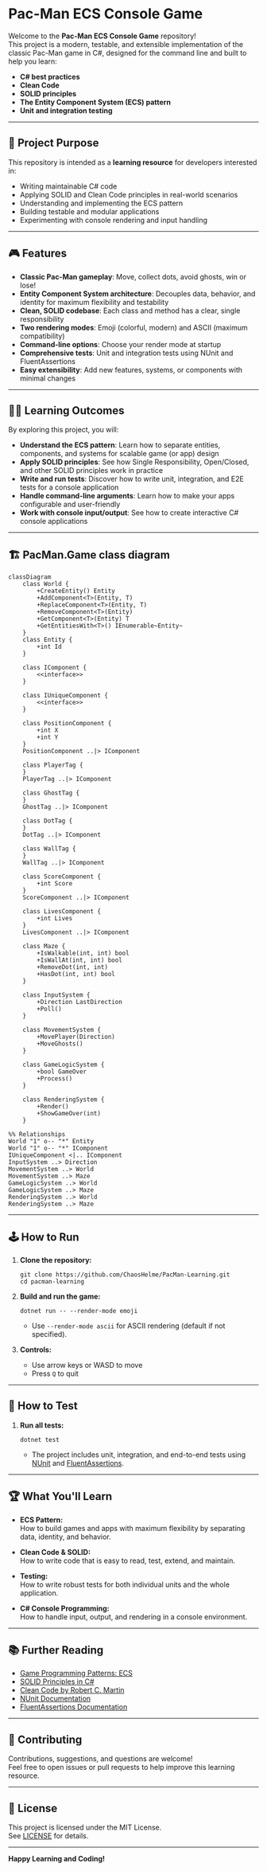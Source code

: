 # Pac-Man ECS Console Game

Welcome to the **Pac-Man ECS Console Game** repository!  
This project is a modern, testable, and extensible implementation of the classic Pac-Man game in C#, designed for the command line and built to help you learn:

- **C# best practices**
- **Clean Code**
- **SOLID principles**
- **The Entity Component System (ECS) pattern**
- **Unit and integration testing**

---

## 🚀 Project Purpose

This repository is intended as a **learning resource** for developers interested in:
- Writing maintainable C# code
- Applying SOLID and Clean Code principles in real-world scenarios
- Understanding and implementing the ECS pattern
- Building testable and modular applications
- Experimenting with console rendering and input handling

---

## 🎮 Features

- **Classic Pac-Man gameplay**: Move, collect dots, avoid ghosts, win or lose!
- **Entity Component System architecture**: Decouples data, behavior, and identity for maximum flexibility and testability
- **Clean, SOLID codebase**: Each class and method has a clear, single responsibility
- **Two rendering modes**: Emoji (colorful, modern) and ASCII (maximum compatibility)
- **Command-line options**: Choose your render mode at startup
- **Comprehensive tests**: Unit and integration tests using NUnit and FluentAssertions
- **Easy extensibility**: Add new features, systems, or components with minimal changes

---

## 🧑‍💻 Learning Outcomes

By exploring this project, you will:

- **Understand the ECS pattern**: Learn how to separate entities, components, and systems for scalable game (or app) design
- **Apply SOLID principles**: See how Single Responsibility, Open/Closed, and other SOLID principles work in practice
- **Write and run tests**: Discover how to write unit, integration, and E2E tests for a console application
- **Handle command-line arguments**: Learn how to make your apps configurable and user-friendly
- **Work with console input/output**: See how to create interactive C# console applications

---

## 🏗️ PacMan.Game class diagram

```mermaid
classDiagram
    class World {
        +CreateEntity() Entity
        +AddComponent<T>(Entity, T)
        +ReplaceComponent<T>(Entity, T)
        +RemoveComponent<T>(Entity)
        +GetComponent<T>(Entity) T
        +GetEntitiesWith<T>() IEnumerable~Entity~
    }
    class Entity {
        +int Id
    }

    class IComponent {
        <<interface>>
    }

    class IUniqueComponent {
        <<interface>>
    }

    class PositionComponent {
        +int X
        +int Y
    }
    PositionComponent ..|> IComponent

    class PlayerTag {
    }
    PlayerTag ..|> IComponent

    class GhostTag {
    }
    GhostTag ..|> IComponent

    class DotTag {
    }
    DotTag ..|> IComponent

    class WallTag {
    }
    WallTag ..|> IComponent

    class ScoreComponent {
        +int Score
    }
    ScoreComponent ..|> IComponent

    class LivesComponent {
        +int Lives
    }
    LivesComponent ..|> IComponent

    class Maze {
        +IsWalkable(int, int) bool
        +IsWallAt(int, int) bool
        +RemoveDot(int, int)
        +HasDot(int, int) bool
    }

    class InputSystem {
        +Direction LastDirection
        +Poll()
    }

    class MovementSystem {
        +MovePlayer(Direction)
        +MoveGhosts()
    }

    class GameLogicSystem {
        +bool GameOver
        +Process()
    }

    class RenderingSystem {
        +Render()
        +ShowGameOver(int)
    }

%% Relationships
World "1" o-- "*" Entity
World "1" o-- "*" IComponent
IUniqueComponent <|.. IComponent
InputSystem ..> Direction
MovementSystem ..> World
MovementSystem ..> Maze
GameLogicSystem ..> World
GameLogicSystem ..> Maze
RenderingSystem ..> World
RenderingSystem ..> Maze
```

---

## 🕹️ How to Run

1. **Clone the repository:**
    ```
    git clone https://github.com/ChaosHelme/PacMan-Learning.git
    cd pacman-learning
    ```

2. **Build and run the game:**
    ```
    dotnet run -- --render-mode emoji
    ```
    - Use `--render-mode ascii` for ASCII rendering (default if not specified).

3. **Controls:**
    - Use arrow keys or WASD to move
    - Press `Q` to quit

---

## 🧪 How to Test

1. **Run all tests:**
    ```
    dotnet test
    ```

    - The project includes unit, integration, and end-to-end tests using [NUnit](https://nunit.org/) and [FluentAssertions](https://fluentassertions.com/).

---

## 🏆 What You'll Learn

- **ECS Pattern:**  
  How to build games and apps with maximum flexibility by separating data, identity, and behavior.

- **Clean Code & SOLID:**  
  How to write code that is easy to read, test, extend, and maintain.

- **Testing:**  
  How to write robust tests for both individual units and the whole application.

- **C# Console Programming:**  
  How to handle input, output, and rendering in a console environment.

---

## 📚 Further Reading

- [Game Programming Patterns: ECS](https://www.simplilearn.com/entity-component-system-introductory-guide-article)
- [SOLID Principles in C#](https://scotch.io/bar-talk/s-o-l-i-d-the-first-five-principles-of-object-oriented-design)
- [Clean Code by Robert C. Martin](https://www.oreilly.com/library/view/clean-code/9780136083238/)
- [NUnit Documentation](https://docs.nunit.org/)
- [FluentAssertions Documentation](https://fluentassertions.com/)

---

## 🤝 Contributing

Contributions, suggestions, and questions are welcome!  
Feel free to open issues or pull requests to help improve this learning resource.

---

## 📜 License

This project is licensed under the MIT License.  
See [LICENSE](LICENSE) for details.

---

**Happy Learning and Coding!**
